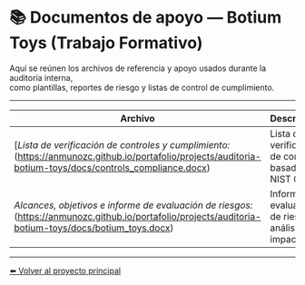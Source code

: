 # 📚 Documentos de apoyo — Botium Toys (Trabajo Formativo)

Aquí se reúnen los archivos de referencia y apoyo usados durante la auditoría interna,  
como plantillas, reportes de riesgo y listas de control de cumplimiento.

---

| Archivo | Descripción |
|----------|-------------|
| [*Lista de verificación de controles y cumplimiento:* (https://anmunozc.github.io/portafolio/projects/auditoria-botium-toys/docs/controls_compliance.docx) | Lista de verificación de controles basada en NIST CSF. |
| *Alcances, objetivos e informe de evaluación de riesgos:* (https://anmunozc.github.io/portafolio/projects/auditoria-botium-toys/docs/botium_toys.docx) | Informe de evaluación de riesgos y análisis de impacto. |

---

[⬅️ Volver al proyecto principal](https://anmunozc.github.io/portafolio/projects/auditoria-botium-toys/)
